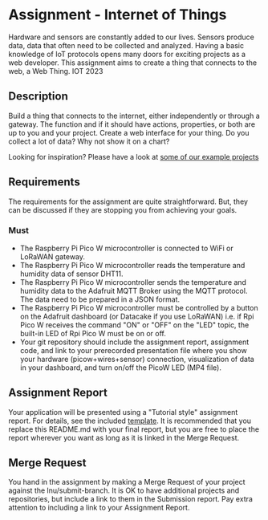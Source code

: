 # Assignment - Internet of Things

Hardware and sensors are constantly added to our lives. Sensors produce data, data that often need to be collected and analyzed. Having a basic knowledge of IoT protocols opens many doors for exciting projects as a web developer. This assignment aims to create a thing that connects to the web, a Web Thing.
IOT 2023

## Description

Build a thing that connects to the internet, either independently or through a gateway. The function and if it should have actions, properties, or both are up to you and your project. Create a web interface for your thing. Do you collect a lot of data? Why not show it on a chart?

Looking for inspiration? Please have a look at [some of our example projects](https://coursepress.lnu.se/kurser/webben-som-applikationsplattform/iot/exempel)

## Requirements

The requirements for the assignment are quite straightforward. But, they can be discussed if they are stopping you from achieving your goals.

### Must

* The Raspberry Pi Pico W microcontroller is connected to WiFi or LoRaWAN gateway.
* The Raspberry Pi Pico W microcontroller reads the temperature and humidity data of sensor DHT11.
* The Raspberry Pi Pico W microcontroller sends the temperature and humidity data to the Adafruit MQTT Broker using the MQTT protocol. The data need to be prepared in a JSON format.
* The Raspberry Pi Pico W microcontroller must be controlled by a button on the Adafruit dashboard (or Datacake if you use LoRaWAN) i.e. if Rpi Pico W receives the command "ON" or "OFF" on the "LED" topic, the built-in LED of Rpi Pico W must be on or off.
* Your git repository should include the assignment report, assignment code, and link to your prerecorded presentation file where you show your hardware (picow+wires+sensor) connection, visualization of data in your dashboard, and turn on/off the PicoW LED (MP4 file).

## Assignment Report

Your application will be presented using a "Tutorial style" assignment report. For details, see the included [template](./Template.md). It is recommended that you replace this README.md with your final report, but you are free to place the report wherever you want as long as it is linked in the Merge Request.

## Merge Request

You hand in the assignment by making a Merge Request of your project against the lnu/submit-branch. It is OK to have additional projects and repositories, but include a link to them in the Submission report.
Pay extra attention to including a link to your Assignment Report.
